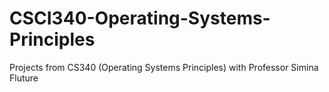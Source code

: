 # CSCI340-Operating-Systems-Principles
Projects from CS340 (Operating Systems Principles) with Professor Simina Fluture
